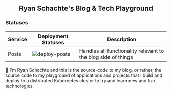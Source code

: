<div align="center"><h2>Ryan Schachte's Blog & Tech Playground</h2></div>

### Statuses
| Service | Deployment Statuses |  Description
|--|--| --|
| Posts  | ![deploy-posts](https://github.com/Schachte/personal-musings/workflows/deploy-posts/badge.svg?branch=master)| Handles all functionality relevant to the blog side of things


👋 I'm Ryan Schachte and this is the source-code to my blog, or rather, the source code to my playground of applications and projects that I build and deploy to a distributed Kubernetes cluster to try and learn new and fun technologies.



